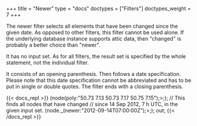 +++
title = "Newer"
type = "docs"
doctypes = ["Filters"]
doctypes_weight = 7
+++

The newer filter selects all elements that have been changed since the given date. As opposed to other filters, this filter cannot be used alone. If the underlying database instance supports attic data, then "changed" is probably a better choice than "newer".

It has no input set. As for all filters, the result set is specified by the whole statement, not the individual filter.

It consists of an opening parenthesis. Then follows a date specification. Please note that this date specification cannot be abbreviated and has to be put in single or double quotes. The filter ends with a closing parenthesis.

{{< docs_repl >}}
(node(poly:"50.73 7.13 50.73 7.17 50.75 7.15");>;);
// This finds all nodes that have changed
// since 14 Sep 2012, 7 h UTC, in the given input set.
(node._(newer:"2012-09-14T07:00:00Z");>;);
out;
{{< /docs_repl >}}
